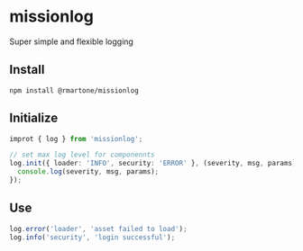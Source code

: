 # missionlog
Super simple and flexible logging

## Install
```shell
npm install @rmartone/missionlog
```

## Initialize
```typescript
improt { log } from 'missionlog';

// set max log level for componennts
log.init({ loader: 'INFO', security: 'ERROR' }, (severity, msg, params): void => {
  console.log(severity, msg, params);
});
```
## Use
```typescript
log.error('loader', 'asset failed to load');
log.info('security', 'login successful');
```
